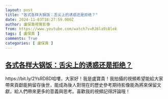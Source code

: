 ```yaml
---
layout: post
title: "各式各样大锅饭：舌尖上的诱惑还是拒绝？"
date: 2024-11-03T18:27:59.000Z
author: 盧保貴視覺影像
from: https://www.youtube.com/watch?v=RJ6la9iBlek
tags: [ 盧保貴 ]
comments: True
categories: [ 盧保貴 ]
---
```

<!--1730658479000-->
[各式各样大锅饭：舌尖上的诱惑还是拒绝？](https://www.youtube.com/watch?v=RJ6la9iBlek)
------

<div>
https://bit.ly/2YsRD8D哈嘍，大家好！我是盧寶貴！我拍攝的視頻希望能給大家帶來貢獻能夠留存後世，能成為後人對現在的歷史參考期待影像能為將來保留文獻，給人們帶來更多的意義與思考。喜歡我的視頻記得評論哦！
</div>
